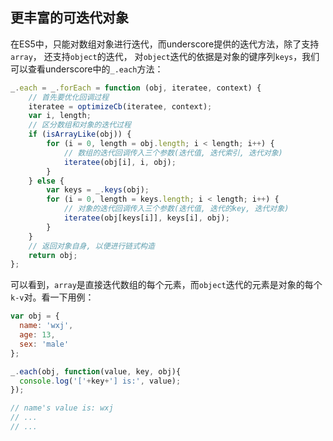 ## 更丰富的可迭代对象
在ES5中，只能对数组对象进行迭代，而underscore提供的迭代方法，除了支持`array`， 还支持`object`的迭代， 对`object`迭代的依据是对象的键序列`keys`，我们可以查看underscore中的`_.each`方法：
```js
_.each = _.forEach = function (obj, iteratee, context) {
    // 首先要优化回调过程
    iteratee = optimizeCb(iteratee, context);
    var i, length;
    // 区分数组和对象的迭代过程
    if (isArrayLike(obj)) {
        for (i = 0, length = obj.length; i < length; i++) {
            // 数组的迭代回调传入三个参数(迭代值, 迭代索引, 迭代对象)
            iteratee(obj[i], i, obj);
        }
    } else {
        var keys = _.keys(obj);
        for (i = 0, length = keys.length; i < length; i++) {
            // 对象的迭代回调传入三个参数(迭代值, 迭代的key, 迭代对象)
            iteratee(obj[keys[i]], keys[i], obj);
        }
    }
    // 返回对象自身, 以便进行链式构造
    return obj;
};
```

可以看到，`array`是直接迭代数组的每个元素，而`object`迭代的元素是对象的每个`k-v`对。看一下用例：
```js
var obj = {
  name: 'wxj',
  age: 13,
  sex: 'male'
};

_.each(obj, function(value, key, obj){
  console.log('['+key+'] is:', value);
});

// name's value is: wxj
// ...
// ...
```